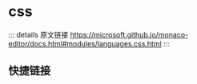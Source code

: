 # css

<backTop />
        
::: details 原文链接
https://microsoft.github.io/monaco-editor/docs.html#modules/languages.css.html
:::

## 快捷链接
<script setup>
const data1 = [
  { icon: "I",title:"CSSDataConfiguration", link: "/api/languages/css/CSSDataConfiguration.html" },
  { icon: "I",title:"CSSDataV1", link: "/api/languages/css/CSSDataV1.html" },
  { icon: "I",title:"CSSFormatConfiguration", link: "/api/languages/css/CSSFormatConfiguration.html" },
  { icon: "I",title:"IAtDirectiveData", link: "/api/languages/css/IAtDirectiveData.html" },
  { icon: "I",title:"IPropertyData", link: "/api/languages/css/IPropertyData.html" },
  { icon: "I",title:"IPseudoClassData", link: "/api/languages/css/IPseudoClassData.html" },
  { icon: "I",title:"IPseudoElementData", link: "/api/languages/css/IPseudoElementData.html" },
  { icon: "I",title:"IReference", link: "/api/languages/css/IReference.html" },
  { icon: "I",title:"IValueData", link: "/api/languages/css/IValueData.html" },
  { icon: "I",title:"LanguageServiceDefaults", link: "/api/languages/css/LanguageServiceDefaults.html" },
  { icon: "I",title:"MarkupContent", link: "/api/languages/css/MarkupContent.html" },
  { icon: "I",title:"ModeConfiguration", link: "/api/languages/css/ModeConfiguration.html" },
  { icon: "I",title:"Options", link: "/api/languages/css/Options.html" },
];
const data2 = [
  { icon: "T",title:"DiagnosticsOptions", link: "/api/languages/css/DiagnosticsOptions.html" },
  { icon: "T",title:"EntryStatus", link: "/api/languages/css/EntryStatus.html" },
  { icon: "T",title:"MarkupKind", link: "/api/languages/css/MarkupKind.html" },
];
const data3 = [
  { icon: "V",title:"cssDefaults", link: "/api/languages/css/cssDefaults.html" },
  { icon: "V",title:"lessDefaults", link: "/api/languages/css/lessDefaults.html" },
  { icon: "V",title:"scssDefaults", link: "/api/languages/css/scssDefaults.html" },
];

</script>
<dataItems :data="data1" />
<dataItems :data="data2" />
<dataItems :data="data3" />